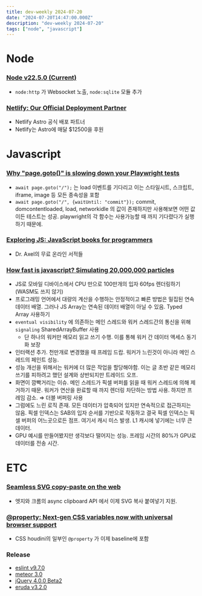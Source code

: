 ```yaml
---
title: dev-weekly 2024-07-20
date: "2024-07-20T14:47:00.000Z"
description: "dev-weekly 2024-07-20"
tags: ["node", "javascript"]
---
```


# Node

### **[Node v22.5.0 (Current)](https://nodejs.org/en/blog/release/v22.5.0)**

- `node:http` 가 Websocket 노출, `node:sqlite` 모듈 추가

### **[Netlify: Our Official Deployment Partner](https://astro.build/blog/netlify-official-deployment-partner/)**

- Netlify Astro 공식 배포 파트너
- Netlify는 Astro에 매달 $12500을 후원

# Javascript

### **[Why "page.goto()" is slowing down your Playwright tests](https://www.checklyhq.com/blog/why-page-goto-is-slowing-down-your-playwright-test/)**

- `await page.goto("/");` 는 load 이벤트를 기다리고 이는 스타일시트, 스크립트, iframe, image 등 모든 종속성을 포함
- `await page.goto("/", {waitUntil: "commit"});` commit, domcontentloaded, load, networkidle 의 값이 존재하지만 사용해보면 어떤 값이든 테스트는 성공. playwright의 각 함수는 사용가능할 때 까지 기다렸다가 실행하기 때문에.

### **[Exploring JS: JavaScript books for programmers](https://exploringjs.com/)**

- Dr. Axel의 무료 온라인 서적들

### **[How fast is javascript? Simulating 20,000,000 particles](https://dgerrells.com/blog/how-fast-is-javascript-simulating-20-000-000-particles)**

- JS로 모바일 디바이스에서 CPU 만으로 100만개의 입자 60fps 렌더링하기 (WASM도 쓰지 않기)
- 프로그래밍 언어에서 대량의 계산을 수행하는 안정적이고 빠른 방법은 밀집된 연속 데이터 배열. 그러나 JS Array는 연속된 데이터 배열이 아닐 수 있음. Typed Array 사용하기
- `eventual visibility` 에 의존하는 메인 스레드와 워커 스레드간의 통신을 위해 `signaling` SharedArrayBuffer 사용
    - 단 하나의 워커만 메모리 읽고 쓰기 수행. 이를 통해 워커 간 데이터 액세스 동기화 보장
- 인터랙션 추가. 천만개로 변경했을 때 프레임 드랍. 워커가 느린것이 아니라 메인 스레드의 페인트 성능.
- 성능 개선을 위해서는 워커에 더 많은 작업을 할당해야함. 이는 글 초반 같은 메모리 쓰기를 피하려고 했던 설계와 상반되지만 트레이드 오프.
- 화면이 깜빡거리는 이슈. 메인 스레드가 픽셀 버퍼를 읽을 때 워커 스레드에 의해 제거하기 때문. 워커가 연산을 완료할 때 까지 렌더링 차단하는 방법 사용. 하지만 프레임 감소. ⇒ 더블 버퍼링 사용
- 그럼에도 느린 로직 존재. 모든 데이터가 압축되어 있지만 연속적으로 접근하지는 않음. 픽셀 인덱스는 SAB의 입자 순서를 기반으로 작동하고 결국 픽셀 인덱스는 픽셀 버퍼의 어느곳으로든 점프. 여기서 캐시 미스 발생. L1 캐시에 넣기에는 너무 큰 데이터.
- GPU 예시를 만들어봤지만 생각보다 떨어지는 성능. 프레임 시간의 80%가 GPU로 데이터를 전송 시간.

# ETC

### **[Seamless SVG copy-paste on the web](https://blogs.windows.com/msedgedev/2024/07/11/seamless-svg-copy-paste-on-the-web/)**

- 엣지와 크롬의 async clipboard API 에서 이제 SVG 복사 붙여넣기 지원.

### **[@property: Next-gen CSS variables now with universal browser support](https://web.dev/blog/at-property-baseline?hl=en)**

- CSS houdini의 일부인 `@property` 가 이제 baseline에 포함

### Release

- [eslint v9.7.0](https://eslint.org/blog/2024/07/eslint-v9.7.0-released/)
- [meteor 3.0](https://forums.meteor.com/t/its-official-meteor-3-0-official-release-is-out/61860)
- [jQuery 4.0.0 Beta2](https://blog.jquery.com/2024/07/17/second-beta-of-jquery-4-0-0/)
- [eruda v3.2.0](https://github.com/liriliri/eruda/releases/tag/v3.2.0)